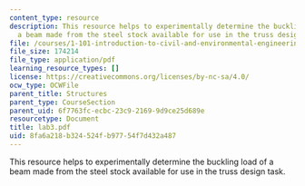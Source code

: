 ```yaml
---
content_type: resource
description: This resource helps to experimentally determine the buckling load of
  a beam made from the steel stock available for use in the truss design task.
file: /courses/1-101-introduction-to-civil-and-environmental-engineering-design-i-fall-2005/8fa6a218b324524fb97754f7d432a487_lab3.pdf
file_size: 174214
file_type: application/pdf
learning_resource_types: []
license: https://creativecommons.org/licenses/by-nc-sa/4.0/
ocw_type: OCWFile
parent_title: Structures
parent_type: CourseSection
parent_uid: 6f7763fc-ecbc-23c9-2169-9d9ce25d689e
resourcetype: Document
title: lab3.pdf
uid: 8fa6a218-b324-524f-b977-54f7d432a487
---
```

This resource helps to experimentally determine the buckling load of a beam made from the steel stock available for use in the truss design task.